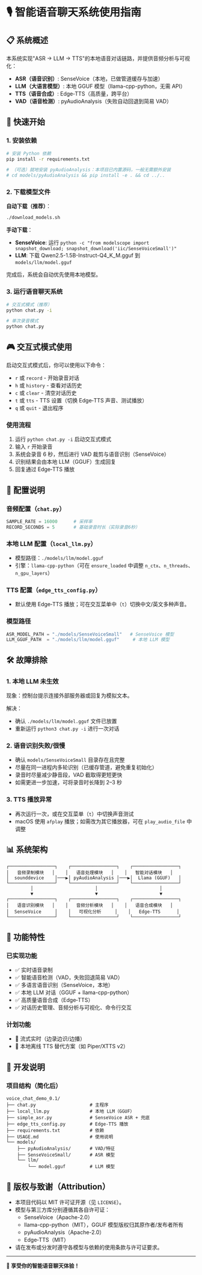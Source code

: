 # 🎙️ 智能语音聊天系统使用指南

## 📋 系统概述

本系统实现"ASR → LLM → TTS"的本地语音对话链路，并提供音频分析与可视化：

- **ASR（语音识别）**: SenseVoice（本地，已做管道缓存与加速）
- **LLM（大语言模型）**: 本地 GGUF 模型（llama-cpp-python，无需 API）
- **TTS（语音合成）**: Edge‑TTS（高质量，跨平台）
- **VAD（语音检测）**: pyAudioAnalysis（失败自动回退到简易 VAD）

## 🚀 快速开始

### 1. 安装依赖

```bash
# 安装 Python 依赖
pip install -r requirements.txt

# （可选）就地安装 pyAudioAnalysis：本项目已内置源码，一般无需额外安装
# cd models/pyAudioAnalysis && pip install -e . && cd ../..
```

### 2. 下载模型文件

**自动下载（推荐）**：
```bash
./download_models.sh
```

**手动下载**：
- **SenseVoice**: 运行 `python -c "from modelscope import snapshot_download; snapshot_download('iic/SenseVoiceSmall')"`
- **LLM**: 下载 Qwen2.5-1.5B-Instruct-Q4_K_M.gguf 到 `models/llm/model.gguf`

完成后，系统会自动优先使用本地模型。

### 3. 运行语音聊天系统

```bash
# 交互式模式（推荐）
python chat.py -i

# 单次录音模式
python chat.py
```

## 🎮 交互式模式使用

启动交互式模式后，你可以使用以下命令：

- `r` 或 `record` - 开始录音对话
- `h` 或 `history` - 查看对话历史
- `c` 或 `clear` - 清空对话历史
- `t` 或 `tts` - TTS 设置（切换 Edge‑TTS 声音、测试播放）
- `q` 或 `quit` - 退出程序

### 使用流程

1. 运行 `python chat.py -i` 启动交互式模式
2. 输入 `r` 开始录音
3. 系统会录音 6 秒，然后进行 VAD 裁剪与语音识别（SenseVoice）
4. 识别结果会由本地 LLM（GGUF）生成回复
5. 回复通过 Edge‑TTS 播放

## 🔧 配置说明

### 音频配置（`chat.py`）

```python
SAMPLE_RATE = 16000      # 采样率
RECORD_SECONDS = 5       # 基础录音时长（实际录音6秒）
```

### 本地 LLM 配置（`local_llm.py`）

- 模型路径：`./models/llm/model.gguf`
- 引擎：`llama-cpp-python`（可在 `ensure_loaded` 中调整 `n_ctx`、`n_threads`、`n_gpu_layers`）

### TTS 配置（`edge_tts_config.py`）

- 默认使用 Edge‑TTS 播放；可在交互菜单中（`t`）切换中文/英文多种声音。

### 模型路径

```python
ASR_MODEL_PATH = "./models/SenseVoiceSmall"   # SenseVoice 模型
LLM_GGUF_PATH  = "./models/llm/model.gguf"     # 本地 LLM 模型
```

## 🛠️ 故障排除

### 1. 本地 LLM 未生效

现象：控制台提示连接外部服务器或回复为模拟文本。

解决：
- 确认 `./models/llm/model.gguf` 文件已放置
- 重新运行 `python3 chat.py -i` 进行一次对话

### 2. 语音识别失败/很慢

- 确认 `models/SenseVoiceSmall` 目录存在且完整
- 尽量在同一进程内多轮识别（已缓存管道，避免重复初始化）
- 录音时尽量减少静音段，VAD 截取得更短更快
- 如需更进一步加速，可将录音时长降到 2–3 秒

### 3. TTS 播放异常

- 再次运行一次，或在交互菜单（`t`）中切换声音测试
- macOS 使用 `afplay` 播放；如需改为其它播放器，可在 `play_audio_file` 中调整

## 📊 系统架构

```
┌─────────────────┐    ┌─────────────────┐    ┌─────────────────┐
│   音频录制模块   │    │   语音处理模块   │    │   智能对话模块   │
│  sounddevice    │───▶│ pyAudioAnalysis │───▶│  Llama (GGUF)   │
└─────────────────┘    └─────────────────┘    └─────────────────┘
         │                       │                       │
         ▼                       ▼                       ▼
┌─────────────────┐    ┌─────────────────┐    ┌─────────────────┐
│   语音识别模块   │    │   音频分析模块   │    │   语音合成模块   │
│  SenseVoice     │    │   可视化分析     │    │   Edge‑TTS      │
└─────────────────┘    └─────────────────┘    └─────────────────┘
```

## 🔮 功能特性

### 已实现功能

- ✅ 实时语音录制
- ✅ 智能语音检测（VAD，失败回退简易 VAD）
- ✅ 多语言语音识别（SenseVoice，本地）
- ✅ 本地 LLM 对话（GGUF + llama-cpp-python）
- ✅ 高质量语音合成（Edge‑TTS）
- ✅ 对话历史管理、音频分析与可视化、命令行交互

### 计划功能

- 🔄 流式实时（边录边识/边播）
- 🔄 本地离线 TTS 替代方案（如 Piper/XTTS v2）

## 📝 开发说明

### 项目结构（简化后）

```
voice_chat_demo_0.1/
├── chat.py                    # 主程序
├── local_llm.py               # 本地 LLM（GGUF）
├── simple_asr.py              # SenseVoice ASR + 兜底
├── edge_tts_config.py         # Edge‑TTS 播放
├── requirements.txt           # 依赖
├── USAGE.md                   # 使用说明
└── models/
    ├── pyAudioAnalysis/       # VAD/特征
    ├── SenseVoiceSmall/       # ASR 模型
    └── llm/
        └── model.gguf         # LLM 模型
```

## 📜 版权与致谢（Attribution）

- 本项目代码以 MIT 许可证开源（见 `LICENSE`）。
- 模型与第三方库分别遵循其各自许可证：
  - SenseVoice（Apache-2.0）
  - llama-cpp-python（MIT），GGUF 模型版权归其原作者/发布者所有
  - pyAudioAnalysis（Apache-2.0）
  - Edge‑TTS（MIT）
- 请在发布或分发时遵守各模型与依赖的使用条款与许可证要求。

---

**🎉 享受你的智能语音聊天体验！**
